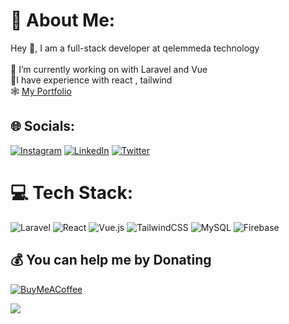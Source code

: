 # 💫 About Me:

Hey 👋, I am a   full-stack developer  at  qelemmeda technology <br><br>🔭 I’m currently working on with Laravel and Vue <br>🌱I have experience  with react , tailwind <br>🕸️ <a href= "https://nahomdev.me" target="_blank" rel="noopener noreferrer">My Portfolio</a> <br>



## 🌐 Socials:

[![Instagram](https://img.shields.io/badge/Instagram-%23E4405F.svg?logo=Instagram&logoColor=white)](https://instagram.com/nahomrak) [![LinkedIn](https://img.shields.io/badge/LinkedIn-%230077B5.svg?logo=linkedin&logoColor=white)](https://linkedin.com/in/voidrak) [![Twitter](https://img.shields.io/badge/Twitter-%231DA1F2.svg?logo=Twitter&logoColor=white)](https://twitter.com/voidrak)   


# 💻 Tech Stack:

  ![Laravel](https://img.shields.io/badge/laravel-%23E34F26.svg?style=for-the-badge&logo=laravel&logoColor=white)  ![React](https://img.shields.io/badge/react-%2320232a.svg?style=for-the-badge&logo=react&logoColor=%2361DAFB)   ![Vue.js](https://img.shields.io/badge/vue.js-%234FC08D.svg?style=for-the-badge&logo=vue.js&logoColor=white)  ![TailwindCSS](https://img.shields.io/badge/tailwindcss-%2338B2AC.svg?style=for-the-badge&logo=tailwind-css&logoColor=white) ![MySQL](https://img.shields.io/badge/mysql-%2300f.svg?style=for-the-badge&logo=mysql&logoColor=white) ![Firebase](https://img.shields.io/badge/firebase-%23039BE5.svg?style=for-the-badge&logo=firebase&logoColor=white)



 


## 💰 You can help me by Donating

[![BuyMeACoffee](https://img.shields.io/badge/Buy%20Me%20a%20Coffee-ffdd00?style=for-the-badge&logo=buy-me-a-coffee&logoColor=black)](https://buymeacoffee.com/voidrak)

[![](https://visitcount.itsvg.in/api?id=voidrak&label=Profile%20Views&color=3&pretty=true)](https://visitcount.itsvg.in)

<!-- Proudly created with GPRM ( https://gprm.itsvg.in ) -->

